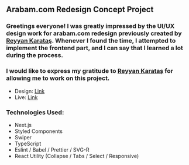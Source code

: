 ## Arabam.com Redesign Concept Project



### Greetings everyone! I was greatly impressed by the UI/UX design work for arabam.com redesign previously created by [Reyyan Karataş](https://www.linkedin.com/in/reyyankaratas/). Whenever I found the time, I attempted to implement the frontend part, and I can say that I learned a lot during the process.


### I would like to express my gratitude to [Reyyan Karataş](https://www.linkedin.com/in/reyyankaratas/) for allowing me to work on this project.

- Design: [Link](https://www.behance.net/gallery/110276827/Arabamcom-Redesign-Concept)
- Live: [Link](https://arabam-redesign.netlify.app/)
### Technologies Used:
+ Next.js
+ Styled Components
+ Swiper
+ TypeScript
+ Eslint / Babel / Prettier / SVG-R
+ React Utility (Collapse / Tabs / Select / Responsive)

